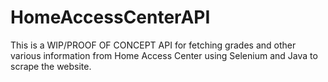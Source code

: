 # HomeAccessCenterAPI
This is a WIP/PROOF OF CONCEPT API for fetching grades and other various information from Home Access Center using Selenium and Java to scrape the website.
